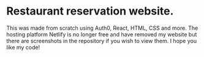 Restaurant reservation website.
======

This was made from scratch using Auth0, React, HTML, CSS and more.
The hosting platform Netlify is no longer free and have removed my website but there are screenshots in the repository if you wish to view them.
I hope you like my code!
